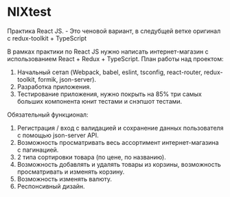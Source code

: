 # NIXtest 
Практика React JS.  - Это ченовой вариант, в следубщей ветке оригинал с redux-toolkit + TypeScript

В рамках практики по React JS нужно написать интернет-магазин с использованием React + Redux + TypeScript.
План работы над проектом:
1. Начальный сетап (Webpack, babel, eslint, tsconfig, react-router, redux-toolkit, formik, json-server).
2. Разработка приложения.
3. Тестирование приложения, нужно покрыть на 85% три самых больших компонента юнит тестами и снэпшот тестами. 

Обязательный функционал:
1. Регистрация / вход с валидацией и сохранение данных пользователя с помощью json-server API.
2. Возможность просматривать весь ассортимент интернет-магазина с пагинацией.
3. 2 типа сортировки товара (по цене, по названию).
4. Возможность добавлять и удалять товары из корзины, возможность просматривать и изменять корзину.
5. Возможность изменять валюту.
6. Респонсивный дизайн.

